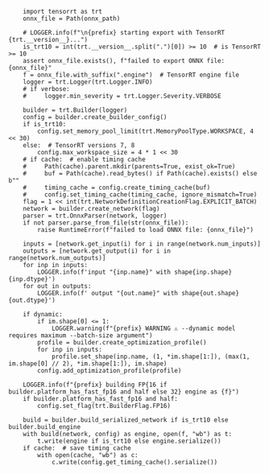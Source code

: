         import tensorrt as trt
        onnx_file = Path(onnx_path)

        # LOGGER.info(f"\n{prefix} starting export with TensorRT {trt.__version__}...")
        is_trt10 = int(trt.__version__.split(".")[0]) >= 10  # is TensorRT >= 10
        assert onnx_file.exists(), f"failed to export ONNX file: {onnx_file}"
        f = onnx_file.with_suffix(".engine")  # TensorRT engine file
        logger = trt.Logger(trt.Logger.INFO)
        # if verbose:
        #     logger.min_severity = trt.Logger.Severity.VERBOSE

        builder = trt.Builder(logger)
        config = builder.create_builder_config()
        if is_trt10:
            config.set_memory_pool_limit(trt.MemoryPoolType.WORKSPACE, 4 << 30)
        else:  # TensorRT versions 7, 8
            config.max_workspace_size = 4 * 1 << 30
        # if cache:  # enable timing cache
        #     Path(cache).parent.mkdir(parents=True, exist_ok=True)
        #     buf = Path(cache).read_bytes() if Path(cache).exists() else b""
        #     timing_cache = config.create_timing_cache(buf)
        #     config.set_timing_cache(timing_cache, ignore_mismatch=True)
        flag = 1 << int(trt.NetworkDefinitionCreationFlag.EXPLICIT_BATCH)
        network = builder.create_network(flag)
        parser = trt.OnnxParser(network, logger)
        if not parser.parse_from_file(str(onnx_file)):
            raise RuntimeError(f"failed to load ONNX file: {onnx_file}")

        inputs = [network.get_input(i) for i in range(network.num_inputs)]
        outputs = [network.get_output(i) for i in range(network.num_outputs)]
        for inp in inputs:
            LOGGER.info(f'input "{inp.name}" with shape{inp.shape} {inp.dtype}')
        for out in outputs:
            LOGGER.info(f' output "{out.name}" with shape{out.shape} {out.dtype}')

        if dynamic:
            if im.shape[0] <= 1:
                LOGGER.warning(f"{prefix} WARNING ⚠️ --dynamic model requires maximum --batch-size argument")
            profile = builder.create_optimization_profile()
            for inp in inputs:
                profile.set_shape(inp.name, (1, *im.shape[1:]), (max(1, im.shape[0] // 2), *im.shape[1:]), im.shape)
            config.add_optimization_profile(profile)

        LOGGER.info(f"{prefix} building FP{16 if builder.platform_has_fast_fp16 and half else 32} engine as {f}")
        if builder.platform_has_fast_fp16 and half:
            config.set_flag(trt.BuilderFlag.FP16)

        build = builder.build_serialized_network if is_trt10 else builder.build_engine
        with build(network, config) as engine, open(f, "wb") as t:
            t.write(engine if is_trt10 else engine.serialize())
        if cache:  # save timing cache
            with open(cache, "wb") as c:
                c.write(config.get_timing_cache().serialize())
